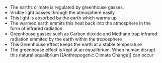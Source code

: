  - The earths climate is regulated by greenhouse gasses.
 - Visible light passes through the atmosphere easily
 - This light is absorbed by the earth which warms up
 - The warmed earth emmits this heat back into the atmosphere in the form of infrared radiation
 - Greenhouse gasses such as Carbon dioxide and Methane trap infrared radiation emmited by the earth within the troposphere
 - This Greenhouse effect keeps the earth at a stable temperature
 - The greenhouse effect is kept at an equalibrium. When human disrupt this natural equalibrium [[Anthropogenic Climate Change]] can occur